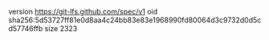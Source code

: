 version https://git-lfs.github.com/spec/v1
oid sha256:5d53727ff81e0d8aa4c24bb83e83e1968990fd80064d3c9732d0d5cd57746ffb
size 2323
